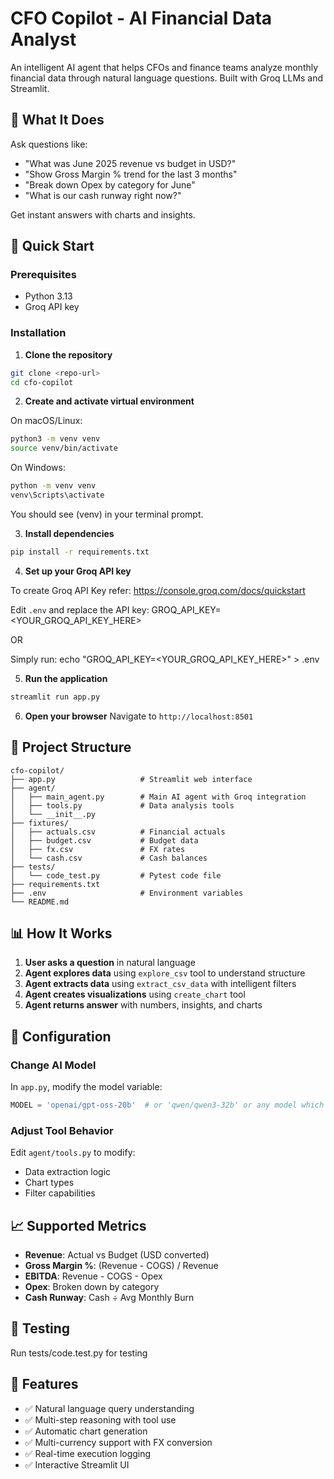 # CFO Copilot - AI Financial Data Analyst

An intelligent AI agent that helps CFOs and finance teams analyze monthly financial data through natural language questions. Built with Groq LLMs and Streamlit.

## 🎯 What It Does

Ask questions like:
- "What was June 2025 revenue vs budget in USD?"
- "Show Gross Margin % trend for the last 3 months"
- "Break down Opex by category for June"
- "What is our cash runway right now?"

Get instant answers with charts and insights.

## 🚀 Quick Start

### Prerequisites
- Python 3.13
- Groq API key

### Installation

1. **Clone the repository**
```bash
git clone <repo-url>
cd cfo-copilot
```

2. **Create and activate virtual environment**

On macOS/Linux:
```bash
python3 -m venv venv
source venv/bin/activate
```

On Windows:
```bash
python -m venv venv
venv\Scripts\activate
```

You should see (venv) in your terminal prompt.

3. **Install dependencies**
```bash
pip install -r requirements.txt
```

4. **Set up your Groq API key**

To create Groq API Key refer: https://console.groq.com/docs/quickstart 

Edit `.env` and replace the API key:
GROQ_API_KEY=<YOUR_GROQ_API_KEY_HERE>

OR

Simply run:
echo "GROQ_API_KEY=<YOUR_GROQ_API_KEY_HERE>" > .env


5. **Run the application**
```bash
streamlit run app.py
```

6. **Open your browser**
Navigate to `http://localhost:8501`

## 📁 Project Structure

```
cfo-copilot/
├── app.py                   # Streamlit web interface
├── agent/
│   ├── main_agent.py        # Main AI agent with Groq integration
│   ├── tools.py             # Data analysis tools
│   └── __init__.py
├── fixtures/
│   ├── actuals.csv          # Financial actuals
│   ├── budget.csv           # Budget data
│   ├── fx.csv               # FX rates
│   └── cash.csv             # Cash balances
├── tests/
│   └── code_test.py         # Pytest code file
├── requirements.txt
├── .env                     # Environment variables
└── README.md
```

## 📊 How It Works

1. **User asks a question** in natural language
2. **Agent explores data** using `explore_csv` tool to understand structure
3. **Agent extracts data** using `extract_csv_data` with intelligent filters
4. **Agent creates visualizations** using `create_chart` tool
5. **Agent returns answer** with numbers, insights, and charts

## 🔧 Configuration

### Change AI Model

In `app.py`, modify the model variable:
```python
MODEL = 'openai/gpt-oss-20b'  # or 'qwen/qwen3-32b' or any model which supports tool calling 
```

### Adjust Tool Behavior

Edit `agent/tools.py` to modify:
- Data extraction logic
- Chart types
- Filter capabilities

## 📈 Supported Metrics

- **Revenue**: Actual vs Budget (USD converted)
- **Gross Margin %**: (Revenue - COGS) / Revenue
- **EBITDA**: Revenue - COGS - Opex
- **Opex**: Broken down by category
- **Cash Runway**: Cash ÷ Avg Monthly Burn

## 🧪 Testing

Run tests/code.test.py for testing


## 🎨 Features

- ✅ Natural language query understanding
- ✅ Multi-step reasoning with tool use
- ✅ Automatic chart generation
- ✅ Multi-currency support with FX conversion
- ✅ Real-time execution logging
- ✅ Interactive Streamlit UI
